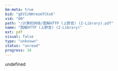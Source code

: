 ```yaml
---
bm-meta: true
bid: "gEVIzNHrmzmTCksK"
vid: "00"
path: "/计算机网络/图解HTTP (上野宣) (Z-Library).pdf"
name: "图解HTTP (上野宣) (Z-Library)"
ext: pdf
visual: false
type: "unknown"
status: "unread"
progress: 34
---
```

undefined